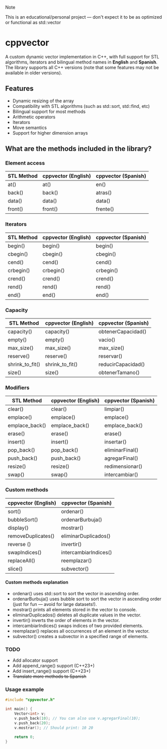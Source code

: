 > [!NOTE]
> This is an educational/personal project — don't expect it to be as optimized or functional as std::vector

# cppvector

A custom dynamic vector implementation in C++, with full support for STL algorithms, iterators and bilingual method names in **English** and **Spanish**.
The library supports all C++ versions (note that some features may not be available in older versions).

## Features

- Dynamic resizing of the array
- Compatibility with STL algorithms (such as std::sort, std::find, etc)
- Bilingual support for most methods
- Arithmetic operators
- Iterators
- Move semantics
- Support for higher dimension arrays

## What are the methods included in the library?

### Element access

| STL Method  | cppvector (English) | cppvector (Spanish) |
|-------------|---------------------|---------------------|
| at()        | at()                | en()                |
| back()      | back()              | atras()             |
| data()      | data()              | data()              |
| front()     | front()             | frente()            |

### Iterators
| STL Method  | cppvector (English) | cppvector (Spanish) |
|-------------|---------------------|---------------------|
| begin()     | begin()             | begin()             |
| cbegin()    | cbegin()            | cbegin()            |
| cend()      | cend()              | cend()              |
| crbegin()   | crbegin()           | crbegin()           |
| crend()     | crend()             | crend()             |
| rend()      | rend()              | rend()              |
| end()       | end()               | end()               |

### Capacity
| STL Method  | cppvector (English) | cppvector (Spanish) |
|-------------|---------------------|---------------------|
| capacity()  | capacity()          | obtenerCapacidad()  |
| empty()     | empty()             | vacio()             |
| max_size()  | max_size()          | max_size()          |
| reserve()   | reserve()           | reservar()          | 
| shrink_to_fit() | shrink_to_fit() | reducirCapacidad()  |
| size()      | size()              | obtenerTamano()     |

### Modifiers
| STL Method  | cppvector (English) | cppvector (Spanish) |
|-------------|---------------------|---------------------|
| clear()     | clear()             | limpiar()           |
| emplace()   | emplace()           | emplace()           |
| emplace_back() | emplace_back()   | emplace_back()      |
| erase()     | erase()             | erase()             |
| insert()    | insert()            | insertar()          |
| pop_back()  | pop_back()          | eliminarFinal()     |
| push_back() | push_back()         | agregarFinal()      |
| resize()    | resize()            | redimensionar()     |
| swap()      | swap()              | intercambiar()      |

### Custom methods
| cppvector (English) | cppvector (Spanish) |
|---------------------|---------------------|
| sort()              | ordenar()           |
| bubbleSort()        | ordenarBurbuja()    |
| display()           | mostrar()           |
| removeDuplicates()  | eliminarDuplicados() |
| reverse ()          | invertir()          |
| swapIndices()       | intercambiarIndices() |
| replaceAll()        | reemplazar()        |
| slice()             | subvector()         |

#### Custom methods explanation

- ordenar() uses std::sort to sort the vector in ascending order.
- ordenarBurbuja() uses bubble sort to sort the vector in ascending order (just for fun — avoid for large datasets!).
- mostrar() prints all elements stored in the vector to console.
- eliminarDuplicados() deletes all duplicate values in the vector.
- invertir() inverts the order of elements in the vector.
- intercambiarIndices() swaps indices of two provided elements.
- reemplazar() replaces all occurrences of an element in the vector.
- subvector() creates a subvector in a specified range of elements.

### TODO
- Add allocator support
- Add append_range() support (C++23+)
- Add insert_range() support (C++23+)
- ~~Translate more methods to Spanish~~

### Usage example
```c++
#include "cppvector.h"

int main() {
    Vector<int> v;
    v.push_back(10); // You can also use v.agregarFinal(10);
    v.push_back(20); 
    v.mostrar(); // Should print: 10 20

    return 0;
}
```

